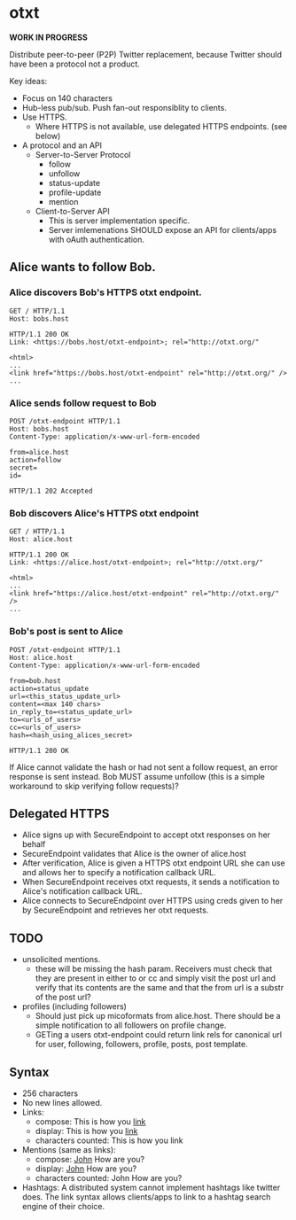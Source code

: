 # otxt

__WORK IN PROGRESS__

Distribute peer-to-peer (P2P) Twitter replacement, because Twitter should have been a protocol not a product.

Key ideas:
* Focus on 140 characters
* Hub-less pub/sub. Push fan-out responsiblity to clients.
* Use HTTPS.
    * Where HTTPS is not available, use delegated HTTPS endpoints. (see below)
* A protocol and an API
    * Server-to-Server Protocol
        * follow
        * unfollow
        * status-update
        * profile-update
        * mention
    * Client-to-Server API
        * This is server implementation specific. 
        * Server imlemenations SHOULD expose an API for clients/apps with oAuth authentication.


## Alice wants to follow Bob.

### Alice discovers Bob's HTTPS otxt endpoint.

```http
GET / HTTP/1.1
Host: bobs.host
```

```http
HTTP/1.1 200 OK
Link: <https://bobs.host/otxt-endpoint>; rel="http://otxt.org/"

<html>
...
<link href="https://bobs.host/otxt-endpoint" rel="http://otxt.org/" />
...
```


### Alice sends follow request to Bob

```http
POST /otxt-endpoint HTTP/1.1
Host: bobs.host
Content-Type: application/x-www-url-form-encoded

from=alice.host
action=follow
secret=
id=
```

```http
HTTP/1.1 202 Accepted
```


### Bob discovers Alice's HTTPS otxt endpoint


```http
GET / HTTP/1.1
Host: alice.host
```

```http
HTTP/1.1 200 OK
Link: <https://alice.host/otxt-endpoint>; rel="http://otxt.org/"

<html>
...
<link href="https://alice.host/otxt-endpoint" rel="http://otxt.org/" />
...
```


### Bob's post is sent to Alice

```http
POST /otxt-endpoint HTTP/1.1
Host: alice.host
Content-Type: application/x-www-url-form-encoded

from=bob.host
action=status_update
url=<this_status_update_url>
content=<max 140 chars>
in_reply_to=<status_update_url>
to=<urls_of_users>
cc=<urls_of_users>
hash=<hash_using_alices_secret>
```

```http
HTTP/1.1 200 OK
```

If Alice cannot validate the hash or had not sent a follow request, an error response is sent instead. Bob MUST assume unfollow (this is a simple workaround to skip verifying follow requests)?


## Delegated HTTPS

* Alice signs up with SecureEndpoint to accept otxt responses on her behalf
* SecureEndpoint validates that Alice is the owner of alice.host
* After verification, Alice is given a HTTPS otxt endpoint URL she can use and allows her to specify a notification callback URL.
* When SecureEndpoint receives otxt requests, it sends a notification to Alice's notification callback URL.
* Alice connects to SecureEndpoint over HTTPS using creds given to her by SecureEndpoint and retrieves her otxt requests. 

## TODO
* unsolicited mentions.
    * these will be missing the hash param. Receivers must check that they are present in either to or cc and simply visit the post url and verify that its contents are the same and that the from url is a substr of the post url?
* profiles (including followers)
    * Should just pick up micoformats from alice.host. There should be a simple notification to all followers on profile change.
    * GETing a users otxt-endpoint could return link rels for canonical url for user, following, followers, profile, posts, post template. 


## Syntax

* 256 characters
* No new lines allowed.
* Links:
    * compose: This is how you [link](http://example.com)  
    * display: This is how you <a href="http://example.com">link</a>  
    * characters counted: This is how you link
* Mentions (same as links):
    * compose: [John](http://john.example.com) How are you?
    * display: <a href="http://john.example.com">John</a> How are you?
    * characters counted: John How are you?
* Hashtags: A distributed system cannot implement hashtags like twitter does. The link syntax allows clients/apps to link to a hashtag search engine of their choice.